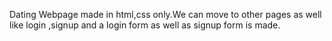 Dating Webpage made in html,css only.We can move to other pages as well like login ,signup and a login form as well as signup form is made.
